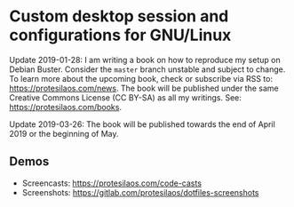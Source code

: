 Custom desktop session and configurations for GNU/Linux
=======================================================

Update 2019-01-28: I am writing a book on how to reproduce my setup on
Debian Buster.  Consider the `master` branch unstable and subject to
change.  To learn more about the upcoming book, check or subscribe via
RSS to: https://protesilaos.com/news.  The book will be published under
the same Creative Commons License (CC BY-SA) as all my writings.  See:
https://protesilaos.com/books.

Update 2019-03-26: The book will be published towards the end of April
2019 or the beginning of May.

Demos
-----

* Screencasts: https://protesilaos.com/code-casts
* Screenshots: https://gitlab.com/protesilaos/dotfiles-screenshots
